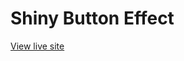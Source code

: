 # Shiny Button Effect

[View live site](https://apcurran.github.io/ui-components-examples/shiny-button)
